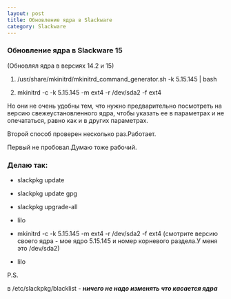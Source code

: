 ```yaml
---
layout: post
title: Обновление ядра в Slackware
category: Slackware
---
```


### Обновление ядра в Slackware 15

(Обновлял ядра в версиях 14.2 и 15)

1) /usr/share/mkinitrd/mkinitrd_command_generator.sh -k 5.15.145 \| bash

2) mkinitrd -c -k 5.15.145 -m ext4 -r /dev/sda2 -f ext4

Но они не очень удобны тем, что нужно предварительно посмотреть на версию свежеустановленного ядра, чтобы указать ее в параметрах и не опечататься, равно как и в других параметрах.

Второй способ проверен несколько раз.Работает.

Первый не пробовал.Думаю тоже рабочий.


### Делаю так:

- slackpkg update

- slackpkg update gpg

- slackpkg upgrade-all

- lilo

-  mkinitrd -c -k 5.15.145 -m ext4 -r /dev/sda2 -f ext4 (смотрите версию своего ядра - мое ядро 5.15.145 и номер корневого раздела.У меня это /dev/sda2)

- lilo

P.S.

в /etc/slackpkg/blacklist - ***ничего не надо изменять что касается ядра***



